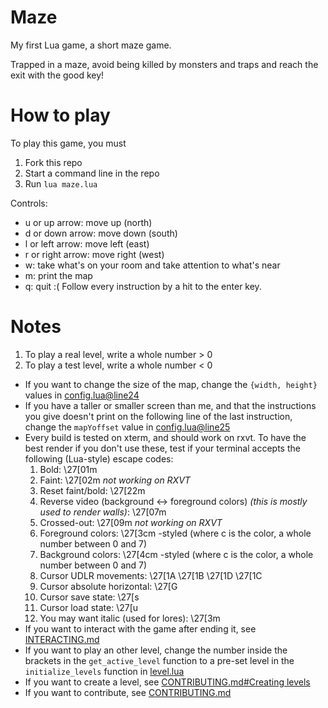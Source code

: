 # Maze
My first Lua game, a short maze game.

Trapped in a maze, avoid being killed by monsters and traps and reach the exit with the good key!

# How to play
To play this game, you must
1. Fork this repo
2. Start a command line in the repo
3. Run `lua maze.lua`

Controls:
- u or up arrow: move up \(north)
- d or down arrow: move down \(south)
- l or left arrow: move left \(east)
- r or right arrow: move right \(west)
- w: take what's on your room and take attention to what's near
- m: print the map
- q: quit :\(
Follow every instruction by a hit to the enter key.

# Notes
1. To play a real level, write a whole number > 0
2. To play a test level, write a whole number < 0
- If you want to change the size of the map, change the `{width, height}` values in [config.lua@line24](config.lua#L24)
- If you have a taller or smaller screen than me, and that the instructions you give doesn't print on the following line of the last instruction, change the `mapYoffset` value in [config.lua@line25](config.lua#L25)
- Every build is tested on xterm, and should work on rxvt. To have the best render if you don't use these, test if your terminal accepts the following \(Lua-style) escape codes:
  1. Bold: \27[01m
  2. Faint: \27[02m *not working on RXVT*
  3. Reset faint/bold: \27[22m
  4. Reverse video \(background <-> foreground colors) *\(this is mostly used to render walls)*: \27[07m
  5. Crossed-out: \27[09m *not working on RXVT*
  6. Foreground colors: \27[3cm -styled \(where c is the color, a whole number between 0 and 7)
  7. Background colors: \27[4cm -styled \(where c is the color, a whole number between 0 and 7)
  8. Cursor UDLR movements: \27[1A \27[1B \27[1D \27[1C
  9. Cursor absolute horizontal: \27[G
  10. Cursor save state: \27[s
  11. Cursor load state: \27[u
  12. You may want italic \(used for lores): \27[3m
- If you want to interact with the game after ending it, see [INTERACTING.md](INTERACTING.md)
- If you want to play an other level, change the number inside the brackets in the `get_active_level` function to a pre-set level in the `initialize_levels` function in [level.lua](level.lua)
- If you want to create a level, see [CONTRIBUTING.md#Creating levels](CONTRIBUTING.md#creating-levels)
- If you want to contribute, see [CONTRIBUTING.md](CONTRIBUTING.md)
